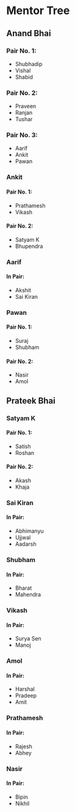 # Mentor Tree


## Anand Bhai

### Pair No. 1:
- Shubhadip
- Vishal
- Shabid

### Pair No. 2:
- Praveen
- Ranjan
- Tushar

### Pair No. 3:
- Aarif
- Ankit
- Pawan



### Ankit
#### Pair No. 1:
- Prathamesh
- Vikash
#### Pair No. 2:
- Satyam K
- Bhupendra

### Aarif
#### In Pair:
- Akshit
- Sai Kiran

### Pawan
#### Pair No. 1:
- Suraj
- Shubham
#### Pair No. 2:
- Nasir
- Amol


## Prateek Bhai

### Satyam K
#### Pair No. 1:
- Satish
- Roshan
#### Pair No. 2:
- Akash
- Khaja

### Sai Kiran
#### In Pair:
- Abhimanyu
- Ujjwal
- Aadarsh

### Shubham
#### In Pair:
- Bharat
- Mahendra

### Vikash
#### In Pair:
- Surya Sen
- Manoj

### Amol
#### In Pair:
- Harshal
- Pradeep 
- Amit

### Prathamesh
#### In Pair:
- Rajesh
- Abhey

### Nasir 
#### In Pair:
- Bipin
- Nikhil




